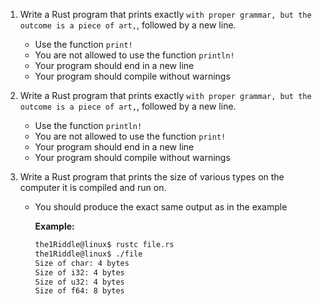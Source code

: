 1. Write a Rust program that prints exactly `with proper grammar, but the outcome is a piece of art,`, followed by a new line.

    - Use the function `print!`
    - You are not allowed to use the function `println!`
    - Your program should end in a new line
    - Your program should compile without warnings

2. Write a Rust program that prints exactly `with proper grammar, but the outcome is a piece of art,`, followed by a new line.

    - Use the function `println!`
    - You are not allowed to use the function `print!`
    - Your program should end in a new line
    - Your program should compile without warnings

3. Write a Rust program that prints the size of various types on the computer it is compiled and run on.

    - You should produce the exact same output as in the example
  
      **Example:**
      ```sh
      the1Riddle@linux$ rustc file.rs
      the1Riddle@linux$ ./file
      Size of char: 4 bytes
      Size of i32: 4 bytes
      Size of u32: 4 bytes
      Size of f64: 8 bytes
      ```
